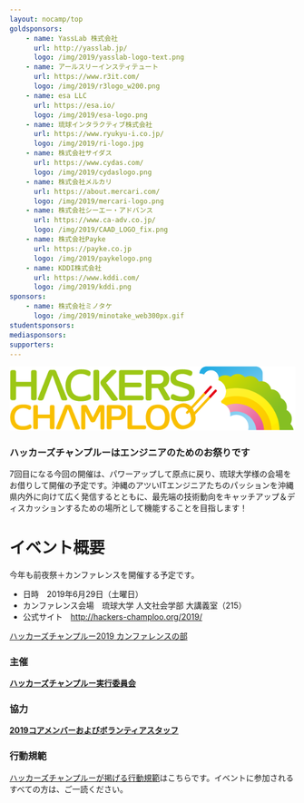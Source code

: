 ```yaml
---
layout: nocamp/top
goldsponsors:
    - name: YassLab 株式会社
      url: http://yasslab.jp/
      logo: /img/2019/yasslab-logo-text.png
    - name: アールスリーインスティテュート
      url: https://www.r3it.com/
      logo: /img/2019/r3logo_w200.png
    - name: esa LLC
      url: https://esa.io/
      logo: /img/2019/esa-logo.png
    - name: 琉球インタラクティブ株式会社
      url: https://www.ryukyu-i.co.jp/
      logo: /img/2019/ri-logo.jpg
    - name: 株式会社サイダス
      url: https://www.cydas.com/
      logo: /img/2019/cydaslogo.png
    - name: 株式会社メルカリ
      url: https://about.mercari.com/
      logo: /img/2019/mercari-logo.png
    - name: 株式会社シーエー・アドバンス
      url: https://www.ca-adv.co.jp/
      logo: /img/2019/CAAD_LOGO_fix.png
    - name: 株式会社Payke
      url: https://payke.co.jp
      logo: /img/2019/paykelogo.png
    - name: KDDI株式会社
      url: https://www.kddi.com/
      logo: /img/2019/kddi.png
sponsors:
    - name: 株式会社ミノタケ
      logo: /img/2019/minotake_web300px.gif
studentsponsors:
mediasponsors:
supporters:
---
```



![ハッカーズチャンプルー](/img/logo/banner.png)


### ハッカーズチャンプルーはエンジニアのためのお祭りです

7回目になる今回の開催は、パワーアップして原点に戻り、琉球大学様の会場をお借りして開催の予定です。沖縄のアツいITエンジニアたちのパッションを沖縄県内外に向けて広く発信するとともに、最先端の技術動向をキャッチアップ＆ディスカッションするための場所として機能することを目指します！

# イベント概要

今年も前夜祭＋カンファレンスを開催する予定です。

 * 日時　2019年6月29日（土曜日）
* カンファレンス会場　琉球大学 人文社会学部 大講義室（215） 
* 公式サイト　http://hackers-champloo.org/2019/

<a class="doorkeeper-registration-widget" href="https://hackers-champloo.doorkeeper.jp/events/91533">ハッカーズチャンプルー2019 カンファレンスの部</a><script src="https://widgets.doorkeeper.jp/w/widget.js"></script>


### 主催

**[ハッカーズチャンプルー実行委員会](/about.html)**

### 協力

**[2019コアメンバーおよびボランティアスタッフ](/2019/staff.html)**


### 行動規範

[ハッカーズチャンプルーが掲げる行動規範](/policy.html)はこちらです。イベントに参加されるすべての方は、ご一読ください。


